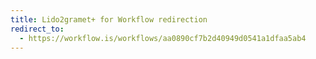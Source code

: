 ```yaml
---
title: Lido2gramet+ for Workflow redirection
redirect_to:
  - https://workflow.is/workflows/aa0890cf7b2d40949d0541a1dfaa5ab4
---
```

